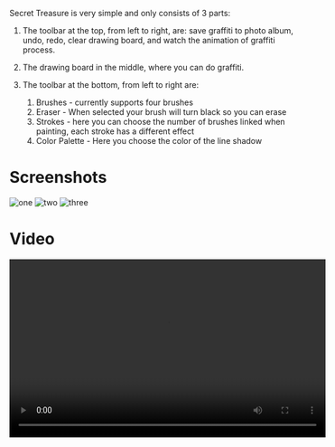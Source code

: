 
Secret Treasure
is very simple and only consists of 3 parts:

1. The toolbar at the top, from left to right, are: save graffiti to photo album, undo, redo, clear drawing board, and watch the animation of graffiti process.

2. The drawing board in the middle, where you can do graffiti.

3. The toolbar at the bottom, from left to right are:
     1. Brushes - currently supports four brushes
     2. Eraser - When selected your brush will turn black so you can erase
     3. Strokes - here you can choose the number of brushes linked when painting, each stroke has a different effect
     4. Color Palette - Here you choose the color of the line shadow

# Screenshots
![one](https://github.com/woniu1122346/Secret-TreasureTechnical-Support/raw/main/imgs/screenshot1.jpg)
![two](https://github.com/woniu1122346/Secret-TreasureTechnical-Support/raw/main/imgs/screenshot1.jpg)
![three](https://github.com/woniu1122346/Secret-TreasureTechnical-Support/raw/main/imgs/screenshot1.jpg)

# Video
 
<video width="560" height="315" src="https://dl13.btclod.com/v1/youtube/download/?file_id=TU43N2VmVkwxRjQ6dmlkZW86MjI6NzIwcDptcDQ=" controls="controls" poster="">

# Contact us

**Email:** aimee.figueredo@gmx.net

or

**Review my app in appstore, I will solve it instantly**